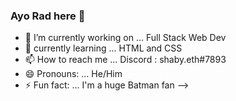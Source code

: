 ### Ayo Rad here 👋




- 🔭 I’m currently working on ... Full Stack Web Dev
- 🌱 currently learning ... HTML and CSS
- 📫 How to reach me ... Discord : shaby.eth#7893 
- 😄 Pronouns: ... He/Him   
- ⚡ Fun fact: ... I'm a huge Batman fan
-->
